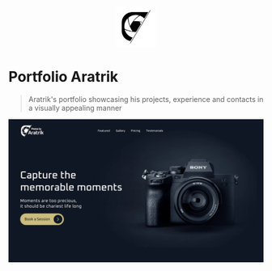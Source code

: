 <p align="center">
  <img src="./public/logo.png" lt="Logo" width="80" />
<p>

# Portfolio Aratrik
> Aratrik's portfolio showcasing his projects, experience and contacts in a visually appealing manner

![Landing](public/previews/landing.webp)